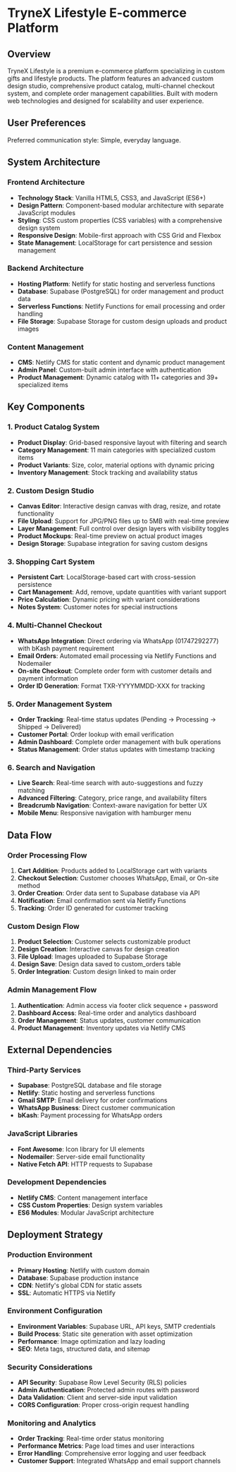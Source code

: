 # TryneX Lifestyle E-commerce Platform

## Overview

TryneX Lifestyle is a premium e-commerce platform specializing in custom gifts and lifestyle products. The platform features an advanced custom design studio, comprehensive product catalog, multi-channel checkout system, and complete order management capabilities. Built with modern web technologies and designed for scalability and user experience.

## User Preferences

Preferred communication style: Simple, everyday language.

## System Architecture

### Frontend Architecture
- **Technology Stack**: Vanilla HTML5, CSS3, and JavaScript (ES6+)
- **Design Pattern**: Component-based modular architecture with separate JavaScript modules
- **Styling**: CSS custom properties (CSS variables) with a comprehensive design system
- **Responsive Design**: Mobile-first approach with CSS Grid and Flexbox
- **State Management**: LocalStorage for cart persistence and session management

### Backend Architecture
- **Hosting Platform**: Netlify for static hosting and serverless functions
- **Database**: Supabase (PostgreSQL) for order management and product data
- **Serverless Functions**: Netlify Functions for email processing and order handling
- **File Storage**: Supabase Storage for custom design uploads and product images

### Content Management
- **CMS**: Netlify CMS for static content and dynamic product management
- **Admin Panel**: Custom-built admin interface with authentication
- **Product Management**: Dynamic catalog with 11+ categories and 39+ specialized items

## Key Components

### 1. Product Catalog System
- **Product Display**: Grid-based responsive layout with filtering and search
- **Category Management**: 11 main categories with specialized custom items
- **Product Variants**: Size, color, material options with dynamic pricing
- **Inventory Management**: Stock tracking and availability status

### 2. Custom Design Studio
- **Canvas Editor**: Interactive design canvas with drag, resize, and rotate functionality
- **File Upload**: Support for JPG/PNG files up to 5MB with real-time preview
- **Layer Management**: Full control over design layers with visibility toggles
- **Product Mockups**: Real-time preview on actual product images
- **Design Storage**: Supabase integration for saving custom designs

### 3. Shopping Cart System
- **Persistent Cart**: LocalStorage-based cart with cross-session persistence
- **Cart Management**: Add, remove, update quantities with variant support
- **Price Calculation**: Dynamic pricing with variant considerations
- **Notes System**: Customer notes for special instructions

### 4. Multi-Channel Checkout
- **WhatsApp Integration**: Direct ordering via WhatsApp (01747292277) with bKash payment requirement
- **Email Orders**: Automated email processing via Netlify Functions and Nodemailer
- **On-site Checkout**: Complete order form with customer details and payment information
- **Order ID Generation**: Format TXR-YYYYMMDD-XXX for tracking

### 5. Order Management System
- **Order Tracking**: Real-time status updates (Pending → Processing → Shipped → Delivered)
- **Customer Portal**: Order lookup with email verification
- **Admin Dashboard**: Complete order management with bulk operations
- **Status Management**: Order status updates with timestamp tracking

### 6. Search and Navigation
- **Live Search**: Real-time search with auto-suggestions and fuzzy matching
- **Advanced Filtering**: Category, price range, and availability filters
- **Breadcrumb Navigation**: Context-aware navigation for better UX
- **Mobile Menu**: Responsive navigation with hamburger menu

## Data Flow

### Order Processing Flow
1. **Cart Addition**: Products added to LocalStorage cart with variants
2. **Checkout Selection**: Customer chooses WhatsApp, Email, or On-site method
3. **Order Creation**: Order data sent to Supabase database via API
4. **Notification**: Email confirmation sent via Netlify Functions
5. **Tracking**: Order ID generated for customer tracking

### Custom Design Flow
1. **Product Selection**: Customer selects customizable product
2. **Design Creation**: Interactive canvas for design creation
3. **File Upload**: Images uploaded to Supabase Storage
4. **Design Save**: Design data saved to custom_orders table
5. **Order Integration**: Custom design linked to main order

### Admin Management Flow
1. **Authentication**: Admin access via footer click sequence + password
2. **Dashboard Access**: Real-time order and analytics dashboard
3. **Order Management**: Status updates, customer communication
4. **Product Management**: Inventory updates via Netlify CMS

## External Dependencies

### Third-Party Services
- **Supabase**: PostgreSQL database and file storage
- **Netlify**: Static hosting and serverless functions
- **Gmail SMTP**: Email delivery for order confirmations
- **WhatsApp Business**: Direct customer communication
- **bKash**: Payment processing for WhatsApp orders

### JavaScript Libraries
- **Font Awesome**: Icon library for UI elements
- **Nodemailer**: Server-side email functionality
- **Native Fetch API**: HTTP requests to Supabase

### Development Dependencies
- **Netlify CMS**: Content management interface
- **CSS Custom Properties**: Design system variables
- **ES6 Modules**: Modular JavaScript architecture

## Deployment Strategy

### Production Environment
- **Primary Hosting**: Netlify with custom domain
- **Database**: Supabase production instance
- **CDN**: Netlify's global CDN for static assets
- **SSL**: Automatic HTTPS via Netlify

### Environment Configuration
- **Environment Variables**: Supabase URL, API keys, SMTP credentials
- **Build Process**: Static site generation with asset optimization
- **Performance**: Image optimization and lazy loading
- **SEO**: Meta tags, structured data, and sitemap

### Security Considerations
- **API Security**: Supabase Row Level Security (RLS) policies
- **Admin Authentication**: Protected admin routes with password
- **Data Validation**: Client and server-side input validation
- **CORS Configuration**: Proper cross-origin request handling

### Monitoring and Analytics
- **Order Tracking**: Real-time order status monitoring
- **Performance Metrics**: Page load times and user interactions
- **Error Handling**: Comprehensive error logging and user feedback
- **Customer Support**: Integrated WhatsApp and email support channels